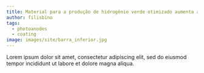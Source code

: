 ```yaml
---
title: Material para a produção de hidrogênio verde otimizado aumenta a eficiência de fotoeletrolisador
author: filisbino
tags:
  - photoanodes
  - coating
image: images/site/barra_inferior.jpg
---
```


Lorem ipsum dolor sit amet, consectetur adipiscing elit, sed do eiusmod tempor incididunt ut labore et dolore magna aliqua.
